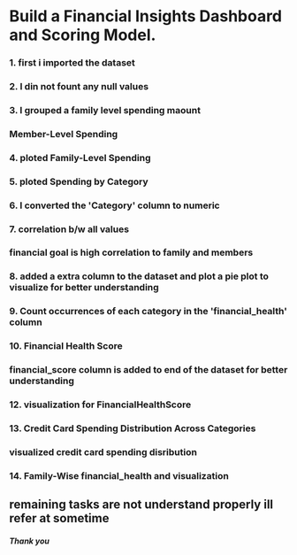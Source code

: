 # Build a Financial Insights Dashboard and Scoring Model.

### 1. first i imported the dataset 
### 2. I din not fount any null values 
### 3. I grouped a family level spending maount
###     Member-Level Spending

### 4. ploted Family-Level Spending
### 5. ploted Spending by Category
### 6. I converted  the 'Category' column to numeric
### 7. correlation b/w all values 
###    financial goal is high correlation to family and members
### 8. added a extra column to the dataset and plot a pie plot to visualize for better understanding 
### 9. Count occurrences of each category in the 'financial_health' column
### 10. Financial Health Score
###     financial_score  column is added to end of the dataset for better understanding 
### 12. visualization for FinancialHealthScore
### 13. Credit Card Spending Distribution Across Categories
###     visualized credit card spending disribution
### 14. Family-Wise financial_health and visualization 

## remaining tasks are not understand properly ill refer at sometime


#####    Thank you
